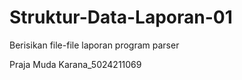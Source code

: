 # Struktur-Data-Laporan-01
Berisikan file-file laporan program parser 

Praja Muda Karana_5024211069
